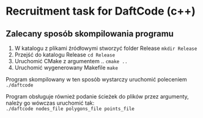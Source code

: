 # Recruitment task for DaftCode (c++)

## Zalecany sposób skompilowania programu
1. W katalogu z plikami źródłowymi stworzyć folder Release   ```mkdir Release```
2. Przejść do katalogu Release    ```cd Release```
3. Uruchomić CMake z argumentem ..    ```cmake ..```
4. Uruchomić wygenerowany Makefile    ```make```

Program skompilowany w ten sposób wystarczy uruchomić poleceniem ```./daftcode```  

Program obsługuje również podanie ścieżek do plików przez argumenty, należy go wówczas uruchomić tak:  
```./daftcode nodes_file polygons_file points_file```
